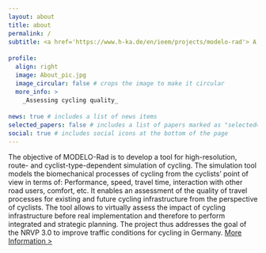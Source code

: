 ```yaml
---
layout: about
title: about
permalink: /
subtitle: <a href='https://www.h-ka.de/en/ieem/projects/modelo-rad'> A project at the Hochschule Karlsruhe</a>.

profile:
  align: right
  image: About_pic.jpg
  image_circular: false # crops the image to make it circular
  more_info: >
    _Assessing cycling quality_

news: true # includes a list of news items
selected_papers: false # includes a list of papers marked as "selected={true}"
social: true # includes social icons at the bottom of the page
---
```


The objective of MODELO-Rad is to develop a tool for high-resolution, route- and cyclist-type-dependent simulation of cycling. The simulation tool models the biomechanical processes of cycling from the cyclists’ point of view in terms of: Performance, speed, travel time, interaction with other road users, comfort, etc. It enables an assessment of the quality of travel processes for existing and future cycling infrastructure from the perspective of cyclists. The tool allows to virtually assess the impact of cycling infrastructure before real implementation and therefore to perform integrated and strategic planning. The project thus addresses the goal of the NRVP 3.0 to improve traffic conditions for cycling in Germany.
<a href="javascript:void(0);" onclick="toggleMoreInfo()"> More Information > </a>

<div id="more-info" style="display: none; clear: both; width: 100%;">
  <div class="about-section">
    <div class="text" style="width: 100%;">
      <p>The simulation tool is addressed to the municipal administration, engineering offices and all actors involved in cycling planning and cycling promotion. In order to develop a tool that is most practical and usable in a variety of ways, requirements are collected from the participating practice partners, which are taken into account in the development of the simulation tool as well as the associated model. In this way, cycling planning and cycling promotion can be supported in the following tasks:
      - Decision support for bike route/infrastructure alignment alternatives being planned (identification of alternative to minimize travel time, power requirements, etc.);
      - Identification of optimization needs for existing and planned bicycle routes/infrastructure in terms of time loss, performance, and safety
      - Area-wide evaluation of bicycle infrastructure and identification of sections with potential for improvement (high performance needs, large travel time losses, etc.);
      - Estimation of bicycle travel times for travel time comparisons with other transportation modes; and
      - Determination of the effect of infrastucture gap closures and expansion measures in the cycling network on travel time and performance requirements as a basis for cost-benefit considerations
      
      By using the simulation, the perspective of cyclists can represent a quality grade in planning and evaluating cycling infrastructure. For this purpose, the tool can be used flexibly for already existing or future infrastructure and can be useful for the consideration of single infrastructure elements up to municipal and supraregional cycling networks. Furthermore, a standardization of the planning processes based on the uniform impact variables of cycling provided by the tool becomes possible.</p>
    </div>
    <div class="profile" style="width: 100%; margin-top: 20px;">
      <img src="/assets/img/about_pic3.jpg" alt="Profile Picture" style="width: 100%; height: auto;">
    </div>
  </div>
</div>

<style>
  .about-section {
    width: 100%;
  }
  .text {
    width: 100%;
  }
  .profile img {
    width: 100%;
    height: auto;
  }
</style>


<script>
  function toggleMoreInfo() {
    var moreInfo = document.getElementById("more-info");
    if (moreInfo.style.display === "none") {
      moreInfo.style.display = "block";
    } else {
      moreInfo.style.display = "none";
    }
  }
</script>